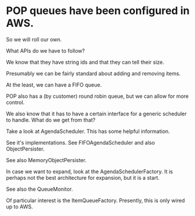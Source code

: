 # POP queues have been configured in AWS.  

So we will roll our own.

What APIs do we have to follow?

We know that they have string ids and that they can tell their size.

Presumably we can be fairly standard about adding and removing items.

At the least, we can have a FIFO queue.

POP also has a (by customer) round robin queue, but we can allow for more control.

We also know that it has to have a certain interface for a generic scheduler to handle.  What do we get from that?

Take a look at AgendaScheduler.  This has some helpful information.

See it's implementations.  See FIFOAgendaScheduler and also ObjectPersister.

See also MemoryObjectPersister.

In case we want to expand, look at the AgendaSchedulerFactory.  It is perhaps not
the best architecture for expansion, but it is a start.

See also the QueueMonitor.

Of particular interest is the ItemQueueFactory.  Presently, this is only wired up to AWS.






